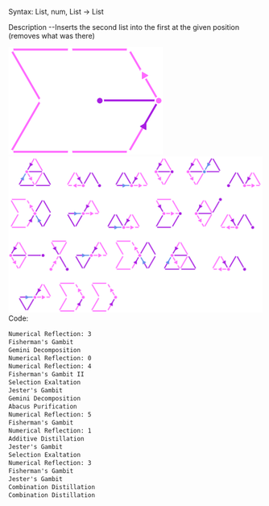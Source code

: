 Syntax:
List, num, List -> List

Description
\--Inserts the second list into the first at the given position (removes what was there)

![Push into List Pattern](../../Images/Push%20into%20List%20Pattern.png)
![Push into List Code](../../Images/Push%20into%20List%20Code.png)
Code:
```
Numerical Reflection: 3
Fisherman's Gambit
Gemini Decomposition
Numerical Reflection: 0
Numerical Reflection: 4
Fisherman's Gambit II
Selection Exaltation
Jester's Gambit
Gemini Decomposition
Abacus Purification
Numerical Reflection: 5
Fisherman's Gambit
Numerical Reflection: 1
Additive Distillation
Jester's Gambit
Selection Exaltation
Numerical Reflection: 3
Fisherman's Gambit
Jester's Gambit
Combination Distillation
Combination Distillation
```
